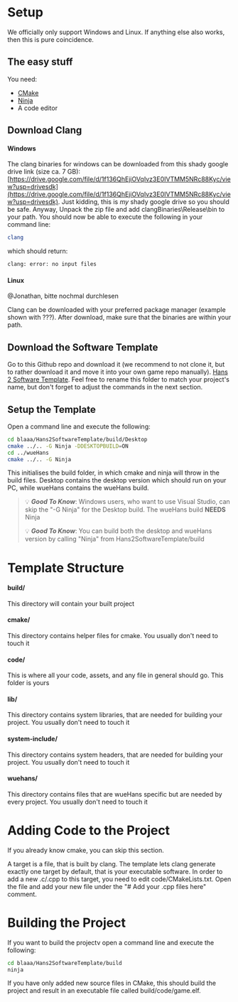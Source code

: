 # Setup
We officially only support Windows and Linux. If anything else also works, then this is pure coincidence.

## The easy stuff
You need:
- [CMake](https://cmake.org/download/)
- [Ninja](https://github.com/ninja-build/ninja/wiki/Pre-built-Ninja-packages)
- A code editor

## Download Clang
#### Windows
The clang binaries for windows can be downloaded from this shady google drive link (size ca. 7 GB): [https://drive.google.com/file/d/1f136QhEjiOVqIvz3E0IVTMM5NRc88Kyc/view?usp=drivesdk](https://drive.google.com/file/d/1f136QhEjiOVqIvz3E0IVTMM5NRc88Kyc/view?usp=drivesdk). Just kidding, this is *my* shady google drive so you should be safe. Anyway, Unpack the zip file and add clangBinaries\Release\bin to your path. You should now be able to execute the following in your command line:

```bash
clang
```
which should return:
```bash
clang: error: no input files
```

#### Linux
@Jonathan, bitte nochmal durchlesen

Clang can be downloaded with your preferred package manager (example shown with ???). After download, make sure that the binaries are within your path.

## Download the Software Template
Go to this Github repo and download it (we recommend to not clone it, but to rather download it and move it into your own game repo manually). [Hans 2 Software Template](https://github.com/Byter64/Hans2SoftwareTemplate/tree/main). Feel free to rename this folder to match your project's name, but don't forget to adjust the commands in the next section.

## Setup the Template
Open a command line and execute the following:
```bash
cd blaaa/Hans2SoftwareTemplate/build/Desktop
cmake ../.. -G Ninja -DDESKTOPBUILD=ON
cd ../wueHans
cmake ../.. -G Ninja
```
This initialises the build folder, in which cmake and ninja will throw in the build files. Desktop contains the desktop version which should run on your PC, while wueHans contains the wueHans build.
> 💡 **_Good To Know_**: Windows users, who want to use Visual Studio, can skip the "-G Ninja" for the Desktop build. The wueHans build **NEEDS** Ninja
> 
> 💡 **_Good To Know_**: You can build both the desktop and wueHans version by calling "Ninja" from Hans2SoftwareTemplate/build

# Template Structure
#### build/
This directory will contain your built project
#### cmake/
This directory contains helper files for cmake. You usually don't need to touch it
#### code/
This is where all your code, assets, and any file in general should go. This folder is yours
#### lib/
This directory contains system libraries, that are needed for building your project. You usually don't need to touch it
#### system-include/
This directory contains system headers, that are needed for building your project. You usually don't need to touch it
#### wuehans/
This directory contains files that are wueHans specific but are needed by every project. You usually don't need to touch it

# Adding Code to the Project
If you already know cmake, you can skip this section.

A target is a file, that is built by clang. The template lets clang generate exactly one target by default, that is your executable software. In order to add a new .c/.cpp to this target, you need to edit code/CMakeLists.txt. Open the file and add your new file under the "# Add your .cpp files here" comment.

# Building the Project
If you want to build the projectv open a command line and execute the following:
```bash
cd blaaa/Hans2SoftwareTemplate/build
ninja
```
If you have only added new source files in CMake, this should build the project and result in an executable file called build/code/game.elf.
